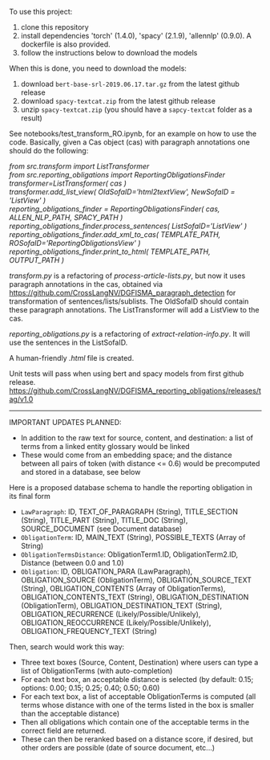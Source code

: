 
To use this project:

1. clone this repository
2. install dependencies 'torch' (1.4.0), 'spacy' (2.1.9), 'allennlp' (0.9.0). A dockerfile is also provided.
3. follow the instructions below to download the models

When this is done, you need to download the models:

1. download `bert-base-srl-2019.06.17.tar.gz` from the latest github release
2. download `spacy-textcat.zip` from the latest github release
3. unzip `spacy-textcat.zip` (you should have a `sapcy-textcat` folder as a result)

See notebooks/test_transform_RO.ipynb, for an example on how to use the code. Basically, given a Cas object (cas) with paragraph annotations one should do the following:

*from src.transform import ListTransformer \
from src.reporting_obligations import ReportingObligationsFinder \
transformer=ListTransformer( cas ) \
transformer.add_list_view( OldSofaID='html2textView', NewSofaID = 'ListView'  ) \
reporting_obligations_finder = ReportingObligationsFinder( cas, ALLEN_NLP_PATH, SPACY_PATH  ) \
reporting_obligations_finder.process_sentences( ListSofaID='ListView'  ) \
reporting_obligations_finder.add_xml_to_cas( TEMPLATE_PATH, ROSofaID='ReportingObligationsView' ) \
reporting_obligations_finder.print_to_html(  TEMPLATE_PATH, OUTPUT_PATH )*


*transform.py* is a refactoring of *process-article-lists.py*, but now it uses paragraph annotations in the cas, obtained via https://github.com/CrossLangNV/DGFISMA_paragraph_detection for transformation of sentences/lists/sublists. The OldSofaID should contain these paragraph annotations. The ListTransformer will add a ListView to the cas. 

*reporting_obligations.py* is a refactoring of *extract-relation-info.py*. It will use the sentences in the ListSofaID.

A human-friendly *.html* file is created.

Unit tests will pass when using bert and spacy models from first github release.
https://github.com/CrossLangNV/DGFISMA_reporting_obligations/releases/tag/v1.0

----------------------------------

IMPORTANT UPDATES PLANNED:

- In addition to the raw text for source, content, and destination: a list of terms from a linked entity glossary would be linked
- These would come from an embedding space; and the distance between all pairs of token (with distance <= 0.6) would be precomputed and stored in a database, see below

Here is a proposed database schema to handle the reporting obligation in its final form

- `LawParagraph`: ID, TEXT_OF_PARAGRAPH (String), TITLE_SECTION (String), TITLE_PART (String), TITLE_DOC (String), SOURCE_DOCUMENT (see Document database)
- `ObligationTerm`: ID, MAIN_TEXT (String), POSSIBLE_TEXTS (Array of String)
- `ObligationTermsDistance`: ObligationTerm1.ID, ObligationTerm2.ID, Distance (between 0.0 and 1.0)
- `Obligation`: ID, OBLIGATION_PARA (LawParagraph), OBLIGATION_SOURCE (ObligationTerm), OBLIGATION_SOURCE_TEXT (String), OBLIGATION_CONTENTS (Array of ObligationTerms), OBLIGATION_CONTENTS_TEXT (String), OBLIGATION_DESTINATION (ObligationTerm), OBLIGATION_DESTINATION_TEXT (String), OBLIGATION_RECURRENCE (Likely/Possible/Unlikely), OBLIGATION_REOCCURRENCE (Likely/Possible/Unlikely), OBLIGATION_FREQUENCY_TEXT (String)

Then, search would work this way:

- Three text boxes (Source, Content, Destination) where users can type a list of ObligationTerms (with auto-completion)
- For each text box, an acceptable distance is selected (by default: 0.15; options: 0.00; 0.15; 0.25; 0.40; 0.50; 0.60)
- For each text box, a list of acceptable ObligationTerms is computed (all terms whose distance with one of the terms listed in the box is smaller than the acceptable distance)
- Then all obligations which contain one of the acceptable terms in the correct field are returned.
- These can then be reranked based on a distance score, if desired, but other orders are possible (date of source document, etc...)